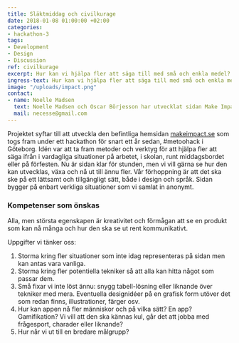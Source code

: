 ```yaml
---
title: Släktmiddag och civilkurage
date: 2018-01-08 01:00:00 +02:00
categories:
- hackathon-3
tags:
- Development
- Design
- Discussion
ref: civilkurage
excerpt: Hur kan vi hjälpa fler att säga till med små och enkla medel?
ingress-text: Hur kan vi hjälpa fler att säga till med små och enkla medel?
image: "/uploads/impact.png"
contact:
- name: Noelle Madsen
  text: Noelle Madsen och Oscar Börjesson har utvecklat sidan Make Impact under 2018. De är verksamma på Chalmers, Oscar som student och Noelle som anställd kommunikatör på studentkåren, men de har skapat projektet på sin fritid. Idén till projektet fick Noelle under metoo-hösten där det började talas om tystnadskulturer och att våga säga ifrån, men sällan eller aldrig hur det skulle gå till att tillsammans skapa en bättre samtalskultur. Under ett #metoo-hack i Göteborg 2018 skapade ett mindre team ramarna för det som idag är hemsidan makeimpact.se. Sidan drivs ideellt utan externa aktörer. 
  mail: necesse@gmail.com
---
```

Projektet syftar till att utveckla den befintliga hemsidan <a href="https://www.makeimpact.se">makeimpact.se</a> som togs fram under ett hackathon för snart ett år sedan, #metoohack i Göteborg. Idén var att ta fram metoder och verktyg för att hjälpa fler att säga ifrån i vardagliga situationer på arbetet, i skolan, runt middagsbordet eller på förfesten. Nu är sidan klar för stunden, men vi vill gärna se hur den kan utvecklas, växa och nå ut till ännu fler. Vår förhoppning är att det ska ske på ett lättsamt och tillgängligt sätt, både i design och språk. Sidan bygger på enbart verkliga situationer som vi samlat in anonymt. 

### Kompetenser som önskas
Alla, men största egenskapen är kreativitet och förmågan att se en produkt som kan nå många och hur den ska se ut rent kommunikativt. 

Uppgifter vi tänker oss:
1. Storma kring fler situationer som inte idag representeras på sidan men kan antas vara vanliga.
2. Storma kring fler potentiella tekniker så att alla kan hitta något som passar dem.
3. Små fixar vi inte löst ännu: snygg tabell-lösning eller liknande över tekniker med mera. Eventuella designidéer på en grafisk form utöver det som redan finns, illustrationer, färger osv. 
4. Hur kan appen nå fler människor och på vilka sätt? En app? Gamifikation? Vi vill att den ska kännas kul, går det att jobba med frågesport, charader eller liknande?
5. Hur når vi ut till en bredare målgrupp?


